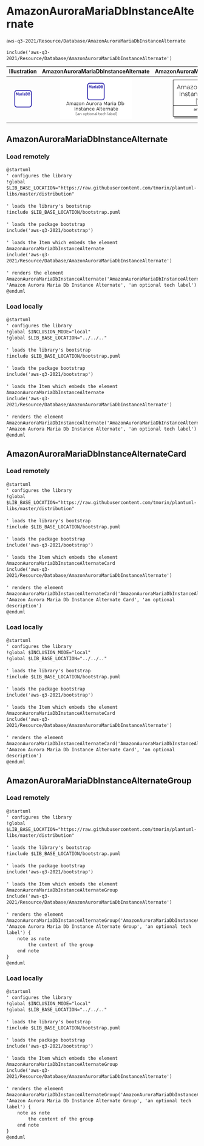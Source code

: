# AmazonAuroraMariaDbInstanceAlternate


```text
aws-q3-2021/Resource/Database/AmazonAuroraMariaDbInstanceAlternate
```

```text
include('aws-q3-2021/Resource/Database/AmazonAuroraMariaDbInstanceAlternate')
```



| Illustration | AmazonAuroraMariaDbInstanceAlternate | AmazonAuroraMariaDbInstanceAlternateCard | AmazonAuroraMariaDbInstanceAlternateGroup |
| :---: | :---: | :---: | :---: |
| ![illustration for Illustration](../../../aws-q3-2021/Resource/Database/AmazonAuroraMariaDbInstanceAlternate.png) | ![illustration for AmazonAuroraMariaDbInstanceAlternate](../../../aws-q3-2021/Resource/Database/AmazonAuroraMariaDbInstanceAlternate.Local.png) | ![illustration for AmazonAuroraMariaDbInstanceAlternateCard](../../../aws-q3-2021/Resource/Database/AmazonAuroraMariaDbInstanceAlternateCard.Local.png) | ![illustration for AmazonAuroraMariaDbInstanceAlternateGroup](../../../aws-q3-2021/Resource/Database/AmazonAuroraMariaDbInstanceAlternateGroup.Local.png) |




## AmazonAuroraMariaDbInstanceAlternate

### Load remotely
```plantuml
@startuml
' configures the library
!global $LIB_BASE_LOCATION="https://raw.githubusercontent.com/tmorin/plantuml-libs/master/distribution"

' loads the library's bootstrap
!include $LIB_BASE_LOCATION/bootstrap.puml

' loads the package bootstrap
include('aws-q3-2021/bootstrap')

' loads the Item which embeds the element AmazonAuroraMariaDbInstanceAlternate
include('aws-q3-2021/Resource/Database/AmazonAuroraMariaDbInstanceAlternate')

' renders the element
AmazonAuroraMariaDbInstanceAlternate('AmazonAuroraMariaDbInstanceAlternate', 'Amazon Aurora Maria Db Instance Alternate', 'an optional tech label')
@enduml
```

### Load locally
```plantuml
@startuml
' configures the library
!global $INCLUSION_MODE="local"
!global $LIB_BASE_LOCATION="../../.."

' loads the library's bootstrap
!include $LIB_BASE_LOCATION/bootstrap.puml

' loads the package bootstrap
include('aws-q3-2021/bootstrap')

' loads the Item which embeds the element AmazonAuroraMariaDbInstanceAlternate
include('aws-q3-2021/Resource/Database/AmazonAuroraMariaDbInstanceAlternate')

' renders the element
AmazonAuroraMariaDbInstanceAlternate('AmazonAuroraMariaDbInstanceAlternate', 'Amazon Aurora Maria Db Instance Alternate', 'an optional tech label')
@enduml
```

## AmazonAuroraMariaDbInstanceAlternateCard

### Load remotely
```plantuml
@startuml
' configures the library
!global $LIB_BASE_LOCATION="https://raw.githubusercontent.com/tmorin/plantuml-libs/master/distribution"

' loads the library's bootstrap
!include $LIB_BASE_LOCATION/bootstrap.puml

' loads the package bootstrap
include('aws-q3-2021/bootstrap')

' loads the Item which embeds the element AmazonAuroraMariaDbInstanceAlternateCard
include('aws-q3-2021/Resource/Database/AmazonAuroraMariaDbInstanceAlternate')

' renders the element
AmazonAuroraMariaDbInstanceAlternateCard('AmazonAuroraMariaDbInstanceAlternateCard', 'Amazon Aurora Maria Db Instance Alternate Card', 'an optional description')
@enduml
```

### Load locally
```plantuml
@startuml
' configures the library
!global $INCLUSION_MODE="local"
!global $LIB_BASE_LOCATION="../../.."

' loads the library's bootstrap
!include $LIB_BASE_LOCATION/bootstrap.puml

' loads the package bootstrap
include('aws-q3-2021/bootstrap')

' loads the Item which embeds the element AmazonAuroraMariaDbInstanceAlternateCard
include('aws-q3-2021/Resource/Database/AmazonAuroraMariaDbInstanceAlternate')

' renders the element
AmazonAuroraMariaDbInstanceAlternateCard('AmazonAuroraMariaDbInstanceAlternateCard', 'Amazon Aurora Maria Db Instance Alternate Card', 'an optional description')
@enduml
```

## AmazonAuroraMariaDbInstanceAlternateGroup

### Load remotely
```plantuml
@startuml
' configures the library
!global $LIB_BASE_LOCATION="https://raw.githubusercontent.com/tmorin/plantuml-libs/master/distribution"

' loads the library's bootstrap
!include $LIB_BASE_LOCATION/bootstrap.puml

' loads the package bootstrap
include('aws-q3-2021/bootstrap')

' loads the Item which embeds the element AmazonAuroraMariaDbInstanceAlternateGroup
include('aws-q3-2021/Resource/Database/AmazonAuroraMariaDbInstanceAlternate')

' renders the element
AmazonAuroraMariaDbInstanceAlternateGroup('AmazonAuroraMariaDbInstanceAlternateGroup', 'Amazon Aurora Maria Db Instance Alternate Group', 'an optional tech label') {
    note as note
        the content of the group
    end note
}
@enduml
```

### Load locally
```plantuml
@startuml
' configures the library
!global $INCLUSION_MODE="local"
!global $LIB_BASE_LOCATION="../../.."

' loads the library's bootstrap
!include $LIB_BASE_LOCATION/bootstrap.puml

' loads the package bootstrap
include('aws-q3-2021/bootstrap')

' loads the Item which embeds the element AmazonAuroraMariaDbInstanceAlternateGroup
include('aws-q3-2021/Resource/Database/AmazonAuroraMariaDbInstanceAlternate')

' renders the element
AmazonAuroraMariaDbInstanceAlternateGroup('AmazonAuroraMariaDbInstanceAlternateGroup', 'Amazon Aurora Maria Db Instance Alternate Group', 'an optional tech label') {
    note as note
        the content of the group
    end note
}
@enduml
```

